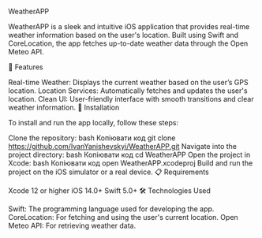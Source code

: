WeatherAPP

WeatherAPP is a sleek and intuitive iOS application that provides real-time weather information based on the user's location. Built using Swift and CoreLocation, the app fetches up-to-date weather data through the Open Meteo API.

🌟 Features

Real-time Weather: Displays the current weather based on the user’s GPS location.
Location Services: Automatically fetches and updates the user's location.
Clean UI: User-friendly interface with smooth transitions and clear weather information.
🚀 Installation

To install and run the app locally, follow these steps:

Clone the repository:
bash
Копіювати код
git clone https://github.com/IvanYanishevskyi/WeatherAPP.git
Navigate into the project directory:
bash
Копіювати код
cd WeatherAPP
Open the project in Xcode:
bash
Копіювати код
open WeatherAPP.xcodeproj
Build and run the project on the iOS simulator or a real device.
📋 Requirements

Xcode 12 or higher
iOS 14.0+
Swift 5.0+
🛠 Technologies Used

Swift: The programming language used for developing the app.
CoreLocation: For fetching and using the user's current location.
Open Meteo API: For retrieving weather data.
